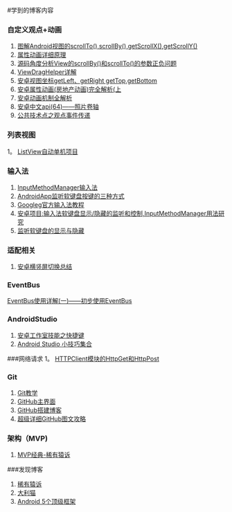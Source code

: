 #学到的博客内容


### 自定义观点+动画
1. [图解Android视图的scrollTo(),scrollBy(),getScrollX(),getScrollY()][1]
2. [属性动画详细原理](http://www.cnblogs.com/mengdd/p/3301256.html)
3.  [源码角度分析View的scrollBy()和scrollTo()的参数正负问题](http://blog.csdn.net/xplee0576/article/details/24242383)
4.  [ViewDragHelper详解][4]
5. [安卓视图坐标getLeft、getRight getTop,getBottom][5]
7. [安卓属性动画(房地产动画)完全解析(上][6]
8.  [安卓动画机制全解析][7]
9.   [安卓中文api(64)——照片卷轴][8]
10.   [公共技术点之观点事件传递][9]

### 列表视图
1。 [ListView自动单机项目][10]

### 输入法
1. [InputMethodManager输入法][11]
2. [AndroidApp监听软键盘按键的三种方式][12]
3. [Googleg官方输入法教程][13]
4. [安卓项目:输入法软键盘显示/隐藏的监听和控制,InputMethodManager用法研究][14]
5. [监听软键盘的显示与隐藏][15]

### 适配相关

1. [安卓横竖屏切换总结][16]




###  EventBus
[EventBus使用详解(一)——初步使用EventBus][17]

### AndroidStudio
1.  [安卓工作室技能之快捷键][18]
3. [Android Studio 小技巧集合](http://laobie.github.io/android/2016/02/14/android-studio-tips.html)

###网络请求
1。 [HTTPClient模块的HttpGet和HttpPost][20]

### Git
1. [Git教学][21]
2. [GitHub主界面][22]
3. [GitHub搭建博客](http://blog.csdn.net/u012995964/article/details/50152261)
4.  [超级详细GitHub图文攻略](http://blog.csdn.net/vipzjyno1/article/details/22098621)

### 架构（MVP)
1. [MVP经典-稀有猿诉](http://toughcoder.net/blog/2015/11/29/understanding-android-mvp-pattern/)

###发现博客
1. [稀有猿诉][23]
2. [大利猫](http://www.liuguangli.win/)
3. [Android 5个顶级框架](https://github.com/xitu/gold-miner/blob/master/TODO/Top-5-Android-libraries-every-Android-developer-should-know-about.md)


[1]:http://blog.csdn.net/bigconvience/article/details/26697645

[4]:http://www.cnblogs.com/lqstayreal/p/4500219.html

[5]:http://www.cnblogs.com/zhengbeibei/archive/2013/05/07/3065999.html

[6]:http://blog.csdn.net/lmj623565791/article/details/38067475

[7]:http://www.admin10000.com/document/4926.html
[8]:www.cnblogs.com/over140/archive/2010/12/16/1907528.html

[9]:http://a.codekk.com/detail/Android/Trinea/%E5%85%AC%E5%85%B1%E6%8A%80%E6%9C%AF%E7%82%B9%E4%B9%8B%20View%20%E4%BA%8B%E4%BB%B6%E4%BC%A0%E9%80%92
[10]:http://stackoverflow.com/questions/8094268/android-listview-performitemclick
[11]:http://www.cnblogs.com/over140/archive/2011/03/04/1970517.html

[12]:http://www.2cto.com/kf/201402/276814.html
[13]:http://hukai.me/android-training-course-in-chinese/input/keyboard-input/type.html
[14]:http://blog.csdn.net/harvic880925/article/details/40660137

[15]:http://toughcoder.net/blog/2015/10/09/android-trick-detect-soft-keyboard-show-slash-hide/
[16]:http://blog.csdn.net/jiangxinyu/article/details/8600407

[17]:http://blog.csdn.net/harvic880925/article/details/40660137html

[18]:http://toughcoder.net/blog/2015/09/07/tricks-of-android-studio-shortcuts/
[19]:http://blog.csdn.net/altair86/article/details/8972178

[20]:http://blog.csdn.net/caesardadi/article/details/8621595

[21]:http://www.liaoxuefeng.com/wiki/0013739516305929606dd18361248578c67b8067c8c017b000/0013743256916071d599b3aed534aaab22a0db6c4e07fd0000
[22]:http://blog.csdn.net/renfufei/article/details/41647973

[23]:http://toughcoder.net/
